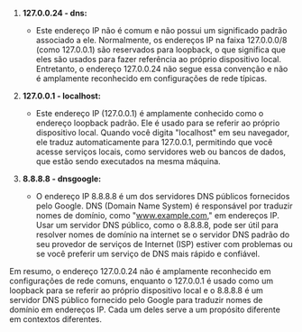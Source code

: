 
1. **127.0.0.24 - dns:**
   - Este endereço IP não é comum e não possui um significado padrão associado a ele. Normalmente, os endereços IP na faixa 127.0.0.0/8 (como 127.0.0.1) são reservados para loopback, o que significa que eles são usados para fazer referência ao próprio dispositivo local. Entretanto, o endereço 127.0.0.24 não segue essa convenção e não é amplamente reconhecido em configurações de rede típicas.

2. **127.0.0.1 - localhost:**
   - Este endereço IP (127.0.0.1) é amplamente conhecido como o endereço loopback padrão. Ele é usado para se referir ao próprio dispositivo local. Quando você digita "localhost" em seu navegador, ele traduz automaticamente para 127.0.0.1, permitindo que você acesse serviços locais, como servidores web ou bancos de dados, que estão sendo executados na mesma máquina.

3. **8.8.8.8 - dnsgoogle:**
   - O endereço IP 8.8.8.8 é um dos servidores DNS públicos fornecidos pelo Google. DNS (Domain Name System) é responsável por traduzir nomes de domínio, como "www.example.com," em endereços IP. Usar um servidor DNS público, como o 8.8.8.8, pode ser útil para resolver nomes de domínio na internet se o servidor DNS padrão do seu provedor de serviços de Internet (ISP) estiver com problemas ou se você preferir um serviço de DNS mais rápido e confiável.

Em resumo, o endereço 127.0.0.24 não é amplamente reconhecido em configurações de rede comuns, enquanto o 127.0.0.1 é usado como um loopback para se referir ao próprio dispositivo local e o 8.8.8.8 é um servidor DNS público fornecido pelo Google para traduzir nomes de domínio em endereços IP. Cada um deles serve a um propósito diferente em contextos diferentes.
